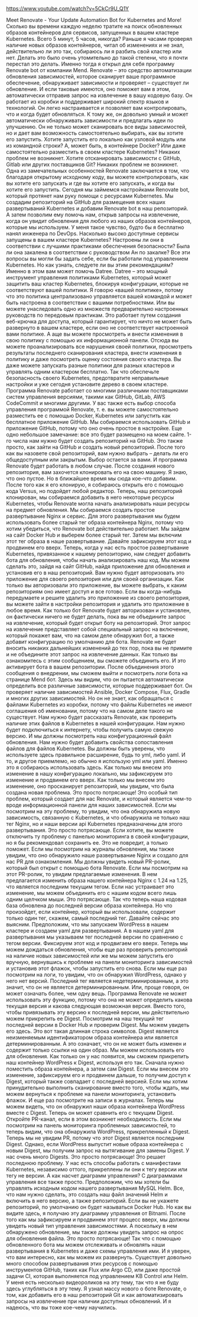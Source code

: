 https://www.youtube.com/watch?v=5CkCr9U_Q1Y

Meet Renovate - Your Update Automation Bot for Kubernetes and More!
Сколько вы времени каждую неделю тратите на поиск обновленных образов контейнеров для сервисов, запущенных в 
вашем кластере Kubernetes. Всего 5 минут, 5 часов, никогда?
Раньше я часами проверял наличие новых образов контейнеров, читал об изменениях и не знал, действительно ли 
это так, собираюсь ли я разбить свой кластер или нет.
Делать это было очень утомительно до такой степени, что я почти перестал это делать. Именно тогда я открыл для себя программу Renovate bot от компании Mend.
Renovate – это средство автоматизации обновления зависимостей, которое сканирует ваше программное обеспечение, обнаруживает зависимости и проверяет – существует ли обновление.
И если таковые имеются, оно поможет вам в этом, автоматически отправив запрос на извлечение в вашу кодовую базу.
Он работает из коробки и поддерживает широкий спектр языков и технологий. Он легко настраивается и позволяет вам контролировать, что и когда будет обновляться. К тому же, он довольно умный и может автоматически обнаруживать зависимости и предлагать идеи по улучшению.
Он не только может сканировать все виды зависимостей, но и дает вам возможность самостоятельно выбирать, как вы хотите его запустить.
Хотите запустить его локально как узловой модуль или из командной строки? А, может быть, в контейнере Docker? Или даже самостоятельно разместить в своем кластере Kubernetes? Никаких проблем не возникнет. Хотите отсканировать зависимости с GitHub, Gitlab или других поставщиков Git? Никаких проблем не возникнет.
Одна из замечательных особенностей Renovate заключается в том, что благодаря открытому исходному коду, вы можете контролировать, как вы хотите его запускать и где вы хотите его запускать, и когда вы хотите его запустить.
Сегодня мы займемся настройками Renovate bot, который протянет нам руку помощи с ресурсами Kubernetes.
Мы создадим репозиторий на GitHub для размещения всех наших развертываний Kubernetes и добавим Renovate 
bot в наш репозиторий. А затем позволим ему помочь нам, открыв запросы на извлечение, когда он увидит 
обновления для любого из наших образов контейнеров, которые мы используем.
У меня такое чувство, будто бы я бесплатно нанял инженера по DevOps.
Насколько высоко доступные сервисы запущены в вашем кластере Kubernetes? Настроены ли они в соответствии с лучшими практиками обеспечения безопасности? Была ли она закалена в соответствии с руководством Ан по закалке? Все эти вопросы вы могли бы задать себе, если бы работали под управлением Kubernetes.
Но как узнать, следуете ли вы этим рекомендациям? Именно в этом вам может помочь Datree.
Datree – это мощный инструмент управления политиками Kubernetes, который может защитить ваш кластер Kubernetes, блокируя конфигурации, которые не соответствуют вашей политики.
Я говорю «вашей политике», потому что это политика централизовано управляется вашей командой и может быть настроена в соответствии с вашими потребностями. Или вы можете унаследовать одно из множеств предварительно настроенных руководств по передовым практикам. Это работает путем создания веб-крючка для доступа, который гарантирует, что ничто не может быть развернуто в вашем кластере, если оно не соответствует настроенной вами политике.
А аще вы можете просмотреть и внести изменения в свою политику с помощью их информационной панели. Отсюда вы можете проанализировать все нарушения своей политики, просмотреть результаты последнего сканирования кластера, внести изменения в политику и даже посмотреть оценку состояния своего кластера. Вы даже можете запускать разные политики для разных кластеров и управлять одним кластером бесплатно. Так что обеспечьте безопасность своего Kubernetes, предотвратите неправильные настройки и уже сегодня установите дерево в своем кластере.
Программа Renovate работает со многими различными поставщиками систем управления версиями, такими как 
GitHub, GitLab, AWS CodeCommit и многими другими. У вас также есть выбор способа управления программой 
Renovate, т. е. вы можете самостоятельно разместить ее с помощью Docker, Kubernetes или запустить как бесплатное приложение GitHub.
Мы собираемся использовать GitHub и приложение GitHub, потому что оно очень простое в настройке.
Еще одно небольшое замечание: все это будет размещено на моем сайте.
1-го числа нам нужно будет создать репозиторий на GitHub. Это также просто, как зайти на GitHub и создать новый репозиторий.
После того как вы назовете свой репозиторий, вам нужно выбрать – делать ли его общедоступным или закрытым. Выбор остается за вами. И программа Renovate будет работать в любом случае.
После создания нового репозитория, вам захочется клонировать его на свою машину. Я знаю, что оно пустое. Но в ближайшее время мы сюда кое-что добавим. После того как я его клонирую, я собираюсь открыть его с помощью кода Versus, но подойдет любой редактор.
Теперь, наш репозиторий клонирован, мы собираемся добавить в него некоторые ресурсы Kubernetes, чтобы Renovate могла начать анализировать наши ресурсы на предмет обновления.
Мы собираемся создать простое развертывание Nginx и сервис. Для этого развертывания мы будем использовать 
более старый тег образа контейнера Nginx, потому что хотим убедиться, что Renovate bot действительно работает.
Мы зайдем на сайт Docker Hub и выберем более старый тег. Затем мы включим этот тег образа в наше 
развертывание.
Давайте зафиксируем этот код и продвинем его вверх.
Теперь, когда у нас есть простое развертывание Kubernetes, привязанное к нашему репозиторию, нам следует добавить бота для обновления, чтобы начать анализировать наш код.
Мы можем сделать это, зайдя на сайт GitHub, найдя приложение для обновления и установив его в наш репозиторий.
Вам нужно будет авторизовать это приложение для своего репозитория или для своей организации. Как только вы авторизовали это приложение, вы можете выбрать, к каким репозиториям оно имеет доступ и все готово.
Если вы когда-нибудь передумаете и решите удалить это приложение из своего репозитория, вы можете зайти в настройки репозитория и удалить это приложение в любое время.
Как только бот Renovate будет авторизован и установлен, он фактически ничего не будет делать, пока вы не 
объедините запрос на извлечение, который будет открыт боту на репозиторий.
Этот запрос на извлечение представляет собой специальный запрос на включение, который покажет вам, что на самом деле обнаружил бот, а также добавит конфигурацию по умолчанию для бота.
Renovate не будет вносить никаких дальнейших изменений до тех пор, пока вы не примите и не объедините этот запрос на извлечение данных.
Как только вы ознакомитесь с этим сообщением, вы сможете объединить его. И это активирует бота в вашем репозитории. После объединения этого сообщения о внедрении, мы сможем выйти и посмотреть логи бота на странице Mend бот.
Здесь мы видим, что он пытается автоматически определить все различные зависимости, которые поддерживает бот. Он проверяет наличие зависимостей Ansible, Docker Compose, Flux, Gradle и многих других зависимостей. Но он не знает, как обращаться с файлами Kubernetes из коробки, потому что файлы Kubernetes не имеют соглашения об именовании, потому что на самом деле такого не существует.
Нам нужно будет рассказать Renovate, как проверить наличие этих файлов в Kubernetes в нашей конфигурации. Нам нужно будет подключиться к интернету, чтобы получить самую свежую версию. И мы должны посмотреть наш конфигурационный файл обновления. Нам нужно будет добавить свойства сопоставления файлов для  файлов Kubernetes. Вы должны быть уверены, что используете здесь правильное расширение, будь то yml, либо yaml. И то, и другое приемлемо, но обычно я использую yml или yaml. Именно это я собираюсь использовать здесь.
Как только мы внесем это изменение в нашу конфигурацию локально, мы зафиксируем это изменение и продвинем его вверх. Как только мы внесем это изменение, оно просканирует репозиторий, мы увидим, что была создана новая проблема. Это просто потрясающе!
Это особый тип проблем, который создает для нас Renovate, и который является чем-то вроде информационной панели для наших зависимостей. Если мы посмотрим на эту проблему, то увидим, что она обнаружила новую зависимость, связанную с Kubernetes, и что обнаружила не только наш тег Nginx, но и наши версии api Kubernetes предназначены для этого развертывания. Это просто потрясающе.
Если хотите, вы можете отключить ту проблему с панелью мониторинга в своей конфигурации, но я бы рекомендовал сохранить ее. Это не повредит, а только поможет.
Если мы посмотрим на журналы обновления, мы также увидим, что оно обнаружило наше развертывание Nginx и создало для нас PR для ознакомления. Мы должны увидеть новый PR-ролик, который был открыт с помощью бота Renovate.
Если мы посмотрим на этот PR-ролик, то увидим предлагаемые изменения. В нем предлагается изменить образа 
нашего контейнера Nginx с 1.24 на 1.25, что является последним текущим тегом.
Если нас устраивает это изменение, мы можем объединить его с нашим кодом всего лишь одним щелчком мыши. 
Это потрясающе. Так что теперь наша кодовая база обновлена до последней версии образа контейнера.
Но что произойдет, если контейнер, который вы использовали, содержит только один тег, скажем, самый последний тег. Давайте сейчас это выясним.
Предположим, что мы запускаем WordPress в нашем кластере и создаем yaml для развертывания. А в нашем yaml 
для развертывания мы указываем тег последней версии по сравнению с тегом версии. Фиксируем этот код и продвигаем его вверх. Теперь мы можем дождаться обновления, чтобы еще раз проверить репозиторий на наличие новых зависимостей или же мы можем запустить его вручную, вернувшись к проблеме на панели мониторинга зависимостей и установив этот флажок, чтобы запустить его снова.
Если мы еще раз посмотрим на логи, то увидим, что он обнаружил WordPress, однако у него нет версий. Последний тег является недетерминированным, а это значит, что он не является детерминированным. Или, проще говоря, он может означать более, чем одну вещь.
Программа Renovate не может использовать эту функцию, потому что она не может определить какова текущая версия и какова следующая возможная версия.
Вместо того, чтобы привязывать эту версию к последней версии, мы действительно можем прикрепить ее Digest.
Посмотрим на наш текущий тег последней версии в Docker Hub и проверим Digest. Мы можем увидеть его здесь. 
Это вот такая длинная строка символов. Digest является неизменяемым идентификатором образа контейнера или 
является детерминированным. А это означает, что он не может быть изменен и содержит только ссылки на 
один образ. Мы можем использовать его для обновления.
Как только он у нас появится, мы сможем прикрепить наш контейнер WordPress к Digest, используя его так.
Сначала нужно поместить образа контейнера, а затем сам Digest. Если мы внесем это изменение, зафиксируем 
его и продвинем дальше, то получим доступ к Digest, который также совпадает с последней версией. Если мы хотим принудительно выполнить сканирование вместо того, чтобы ждать, мы можем вернуться к проблеме на панели мониторинга, установить флажок. И еще раз посмотрите на записи в журналах.
Теперь мы можем видеть, что он обнаружил наши образа контейнера WordPress вместе с Digest. Теперь он может 
сравнить его с текущим Digest.
Откройте PR-канал, если в этом возникнет необходимость.
Если мы посмотрим на панель мониторинга проблемных зависимостей, то теперь видим, что она обнаружила WordPress, прикрепленный к Digest. Теперь мы не увидим PR, потому что этот Digest является последним Digest.
Однако, если WordPress выпустит новые образа контейнера с новым Digest, мы получим запрос на вытягивание для 
замены Digest. У нас очень много Digests. Это просто потрясающе! Это решает последнюю проблему.
У нас есть способы работать с манифестами Kubernetes, независимо оттого, прикреплены ли они к тегу версии или тегу не версии.
А как насчет диаграмм управления? С диаграммами управления все также просто.
Предположим, что мы хотели бы управлять исходным кодом нашего развертывания MySQL Helm. Все, что нам нужно сделать, это создать наш файл значений Helm и включить в него версию, а также репозиторий.
Если вы не укажете репозиторий, по умолчанию он будет называться Docker Hub. Но как вы видите здесь, я получаю эту диаграмму управления от Bitnami. После того как мы зафиксируем и продвинем этот процесс вверх, мы должны увидеть новый тип управления зависимостями. А поскольку в нем обнаружено обновление, мы также должны увидеть запрос на опрос для обновления файла. Это просто потрясающе!
Так что с помощью обновленного бота мы можем отслеживать и обновлять наши развертывания в Kubernetes и даже схемы управления ими. И я уверен, что вам интересно, как мы можем их развернуть.
Существует довольно много способом развертывания этих ресурсов с помощью инструментов GitHub, таких как Flux или Argo CD, или даже простой задачи CI, которая выполняется под управлением KB Control или Helm.
У меня есть несколько видеороликов на эту тему, так что я не буду здесь углубляться в эту тему.
Я узнал массу нового о боте Renovate, о том, как добавить его в наш репозиторий Git и как автоматизировать запросы на извлечение при наличии доступных обновлений. И я надеюсь, что вы тоже кое-чему научились. 